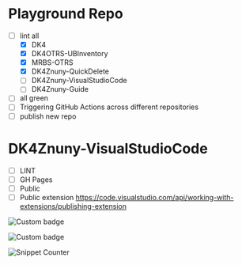 # Playground Repo

- [ ] lint all
  - [x] DK4
  - [x] DK4OTRS-UBInventory
  - [x] MRBS-OTRS
  - [x] DK4Znuny-QuickDelete
  - [ ] DK4Znuny-VisualStudioCode
  - [ ] DK4Znuny-Guide
- [ ] all green
- [ ] Triggering GitHub Actions across different repositories
- [ ] publish new repo

# DK4Znuny-VisualStudioCode
- [ ] LINT
- [ ] GH Pages
- [ ] Public
- [ ] Public extension https://code.visualstudio.com/api/working-with-extensions/publishing-extension

![Custom badge](https://badges.genua.fr/endpoint?url=https%3A%2F%2Fgist.githubusercontent.com%2Fdennykorsukewitz%2F620f530386aae95ce25703b8644d16af%2Fraw%2F99336fe0b77b26659a04d9de51b4efbf376dda51%2Fplayground%3Asnippets.json)

![Custom badge](https://img.shields.io/endpoint?url=https%3A%2F%2Fgist.githubusercontent.com%2Fdennykorsukewitz%2F620f530386aae95ce25703b8644d16af%2Fraw%2F99336fe0b77b26659a04d9de51b4efbf376dda51%2Fplayground%3Asnippets.json)

![Snippet Counter](https://img.shields.io/endpoint?url=https://gist.githubusercontent.com/dennykorsukewitz/cbc0adcaf54dca1a051929be61083a60/raw/d361549298e222a23901f0a956cca10901a4508a/DK4Znuny-VisualStudioCode:snippets.json)